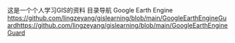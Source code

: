 这是一个个人学习GIS的资料
目录导航
Google Earth Engine
https://github.com/lingzeyang/gislearning/blob/main/GoogleEarthEngineGuardhttps://github.com/lingzeyang/gislearning/blob/main/GoogleEarthEngineGuard

